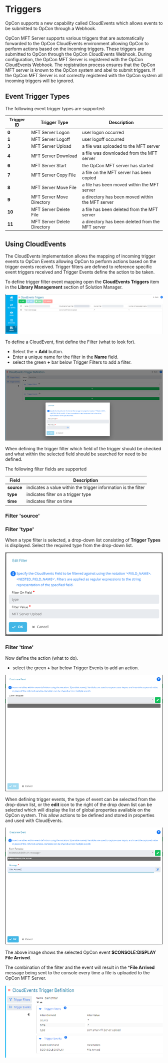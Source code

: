 # Triggers
OpCon supports a new capability called CloudEvents which allows events to be submitted to OpCon through a Webhook. 

OpCon MFT Server supports various triggers that are automatically forwarded to the OpCon CloudEvents environment allowing OpCon to perform actions based on the incoming triggers. These triggers are submitted to OpCon through the OpCon CloudEvents Webhook. During configuration, the OpCon MFT Server is registered with the OpCon CloudEvents Webhook. The registration process ensures that the OpCon MFT server is known to the OpCon system and abel to submit triggers. If the OpCon MFT Server is not correctly registered with the OpCon system all incoming triggers will be ignored.

## Event Trigger Types
The following event trigger types are supported:

Trigger ID | Trigger Type                      | Description
---------- | --------------------------------- | -----------
**0**      | MFT Server Logon                  | user logon occurred 
**1**      | MFT Server Logoff                 | user logoff occurred
**3**      | MFT Server Upload                 | a file was uploaded to the MFT server
**4**      | MFT Server Download               | a file was downloaded from the MFT server
**6**      | MFT Server Start                  | the OpCon MFT server has started
**7**      | MFT Server Copy File              | a file on the MFT server has been copied
**8**      | MFT Server Move File              | a file has been moved within the MFT server      
**9**      | MFT Server Move Directory         | a directory has been moved within the MFT server      
**10**     | MFT Server Delete File            | a file has been deleted from the MFT server 
**11**     | MFT Server Delete Directory       | a directory has been deleted from the MFT server   

## Using CloudEvents
The CloudEvents implementation allows the mapping of incoming trigger events to OpCon Events allowing OpCon to perform actions based on the trigger events received. 
Trigger filters are defined to reference specific event triggers received and Trigger Events define the action to be taken.

To define trigger filter event mapping open the **CloudEvents Triggers** item in the **Library Management** section of Solution Manager.

![OpCon CloudEvents](../static/img/cloudevents-start.png)

To define a CloudEvent, first define the Filter (what to look for).

- Select the **+ Add** button.
- Enter a unique name for the filter in the **Name** field.
- select the green **+** bar below Trigger Filters to add a filter.

![Define Trigger Filter](../static/img/cloudevents-define-trigger-filter.png)

When defining the trigger filter which field of the trigger should be checked and what within the selected field should be searched for need to be defined.

The following filter fields are supported

Field | Description
----------- | --------------------------------- 
**source**  | indicates a value within the trigger information is the filter 
**type**    | indicates filter on a trigger type
**time**    | indicates filter on time

### Filter 'source'

### Filter 'type'
When a type filter is selected, a drop-down list consisting of **Trigger Types** is displayed. Select the required type from the drop-down list.

![Trigger Filter Type](../static/img/cloudevents-filter-type.png)

### Filter 'time'

Now define the action (what to do).

- select the green **+** bar below Trigger Events to add an action.

![Define Trigger Events](../static/img/cloudevents-events.png)

When defining trigger events, the type of event can be selected from the drop-down list, or the **edit** icon to the right of the drop down list can be selected which will display the list of global properties available on the OpCon system. This allow actions to be defined and stored in properties and used with CloudEvents.


![Trigger Events Action](../static/img/cloudevents-events-action.png)

The above image shows the selected OpCon event **$CONSOLE:DISPLAY File Arrived**. 

The combination of the filter and the event will result in the ***File Arrived** message being sent to the console every time a file is uploaded to the OpCon MFT Server.

![Example - File Upload](../static/img/cloudevents-events-example-all-files.png)